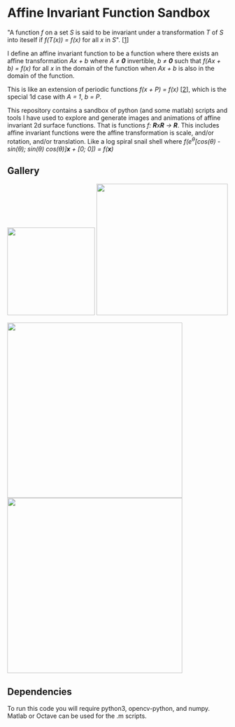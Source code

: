 # Affine Invariant Function Sandbox
"A function *f* on a set *S* is said to be invariant under a transformation *T* of *S* into iteself if *f(T(x)) = f(x)* for all *x* in *S*". [[1]]

I define an affine invariant function to be a function where there exists an affine transformation *Ax + b* where *A &ne; **0*** invertible, *b &ne; **0*** such that
*f(Ax + b) = f(x)* for all *x* in the domain of the function when *Ax + b* is also in the domain of the function.

This is like an extension of periodic functions *f(x + P) = f(x)* [[2]], which is the special 1d case with *A = 1*, *b = P*.

This repository contains a sandbox of python (and some matlab) scripts and tools I have used to explore and generate images and animations of affine invariant 2d surface functions. That is functions *f: **R***x***R** &rarr; **R***.
This includes affine invariant functions were the affine transformation is scale, and/or rotation, and/or translation. 
Like a log spiral snail shell where *f(e<sup>&theta;</sup>[cos(&theta;) -sin(&theta;); sin(&theta;) cos(&theta;)]**x** + [0; 0]) = f(**x**)*

## Gallery
<img src="https://raw.githubusercontent.com/nmillerns/affine_invariant_functions/master/figs/tran_rot.gif" height=200> <img src="https://raw.githubusercontent.com/nmillerns/affine_invariant_functions/master/figs/snailshell.png" height=300>

<img src="https://raw.githubusercontent.com/nmillerns/affine_invariant_functions/master/figs/scaled_tran.gif" height=400> <img src="https://raw.githubusercontent.com/nmillerns/affine_invariant_functions/master/figs/smooth_magic.gif" height=400>

## Dependencies

To run this code you will require python3, opencv-python, and numpy. Matlab or Octave can be used for the .m scripts.

[1]: https://encyclopedia2.thefreedictionary.com/invariant+function 
[2]: https://en.wikipedia.org/wiki/Periodic_function
